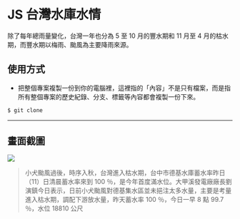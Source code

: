 # JS 台灣水庫水情

除了每年總雨量變化，台灣一年也分為 5 至 10 月的豐水期和 11 月至 4 月的枯水期，而豐水期以梅雨、颱風為主要降雨來源。

## 使用方式
- 把整個專案複製一份到你的電腦裡，這裡指的「內容」不是只有檔案，而是指所有整個專案的歷史紀錄、分支、標籤等內容都會複製一份下來。
```sh
$ git clone
```

----

## 畫面截圖
![](https://i.imgur.com/8YzyQVl.png)
> 小犬颱風過後，時序入秋，台灣進入枯水期，台中市德基水庫蓄水率昨日（11）日清晨蓄水率來到 100 ％，是今年首度滿水位。大甲溪發電廠廠長劉演鎮今日表示，日前小犬颱風對德基集水區並未挹注太多水量，主要是考量進入枯水期，調配下游放水量，昨天蓄水率 100 ％，今日一早 8 點 99.7 ％，水位 18810 公尺
